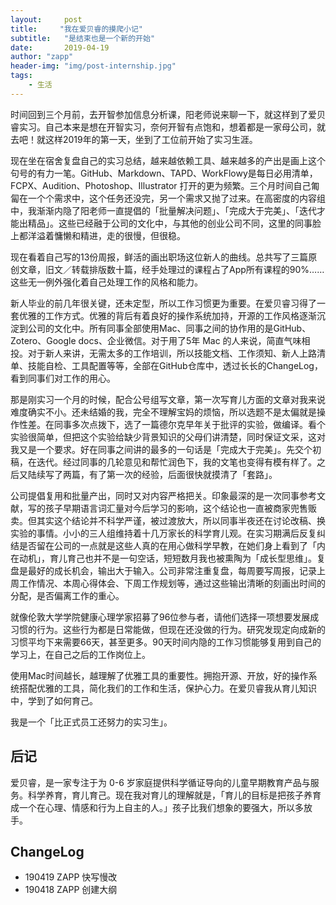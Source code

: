 ```yaml
---
layout:     post
title:     "我在爱贝睿的摸爬小记"
subtitle:   "是结束也是一个新的开始"
date:       2019-04-19
author: "zapp"
header-img: "img/post-internship.jpg"
tags:
    - 生活
---
```


时间回到三个月前，去开智参加信息分析课，阳老师说来聊一下，就这样到了爱贝睿实习。自己本来是想在开智实习，奈何开智有点饱和，想着都是一家母公司，就去吧！就这样2019年的第一天，坐到了工位前开始了实习生涯。

现在坐在宿舍复盘自己的实习总结，越来越依赖工具、越来越多的产出是画上这个句号的有力一笔。GitHub、Markdown、TAPD、WorkFlowy是每日必用清单，FCPX、Audition、Photoshop、Illustrator 打开的更为频繁。三个月时间自己匍匐在一个个需求中，这个任务还没完，另一个需求又抛了过来。在高密度的内容组中，我渐渐内隐了阳老师一直提倡的「批量解决问题」、「完成大于完美」、「迭代才能出精品」。这些已经融于公司的文化中，与其他的创业公司不同，这里的同事脸上都洋溢着慵懒和精进，走的很慢，但很稳。

现在看着自己写的13份周报，鲜活的画出职场这位新人的曲线。总共写了三篇原创文章，旧文／转载排版数十篇，经手处理过的课程占了App所有课程的90%……这些无一例外强化着自己处理工作的风格和能力。

新人毕业的前几年很关键，还未定型，所以工作习惯更为重要。在爱贝睿习得了一套优雅的工作方式。优雅的背后有着良好的操作系统加持，开源的工作风格逐渐沉淀到公司的文化中。所有同事全部使用Mac、同事之间的协作用的是GitHub、Zotero、Google docs、企业微信。对于用了5年 Mac 的人来说，简直气味相投。对于新人来讲，无需太多的工作培训，所以技能文档、工作须知、新人上路清单、技能自检、工具配置等等，全部在GitHub仓库中，透过长长的ChangeLog，看到同事们对工作的用心。

那是刚实习一个月的时候，配合公号组写文章，第一次写育儿方面的文章对我来说难度确实不小。还未结婚的我，完全不理解宝妈的烦恼，所以选题不是太偏就是操作性差。在同事多次点拨下，选了一篇德尔克早年关于批评的实验，做编译。看个实验很简单，但把这个实验给缺少背景知识的父母们讲清楚，同时保证文采，这对我又是一个要求。好在同事之间讲的最多的一句话是「完成大于完美」。先交个初稿，在迭代。经过同事的几轮意见和帮忙润色下，我的文笔也变得有模有样了。之后又陆续写了两篇，有了第一次的经验，后面很快就摸清了「套路」。

公司提倡复用和批量产出，同时又对内容严格把关。印象最深的是一次同事参考文献，写的孩子早期语言词汇量对今后学习的影响，这个结论也一直被商家兜售贩卖。但其实这个结论并不科学严谨，被过渡放大，所以同事半夜还在讨论改稿、换实验的事情。小小的三人组维持着十几万家长的科学育儿观。在实习期满后反复纠结是否留在公司的一点就是这些人真的在用心做科学早教，在她们身上看到了「内在动机」，育儿育己也并不是一句空话，短短数月我也被熏陶为「成长型思维」。复盘是最好的成长机会，输出大于输入。公司非常注重复盘，每周要写周报，记录上周工作情况、本周心得体会、下周工作规划等，通过这些输出清晰的刻画出时间的分配，是否偏离工作的重心。

就像伦敦大学学院健康心理学家招募了96位参与者，请他们选择一项想要发展成习惯的行为。这些行为都是日常能做，但现在还没做的行为。研究发现定向成新的习惯平均下来需要66天，甚至更多。90天时间内隐的工作习惯能够复用到自己的学习上，在自己之后的工作岗位上。

使用Mac时间越长，越理解了优雅工具的重要性。拥抱开源、开放，好的操作系统搭配优雅的工具，简化我们的工作和生活，保护心力。在爱贝睿我从育儿知识中，学到了如何育己。

我是一个「比正式员工还努力的实习生」。

## 后记

爱贝睿，是一家专注于为 0-6 岁家庭提供科学循证导向的儿童早期教育产品与服务。科学养育，育儿育己。现在我对育儿的理解就是，「育儿的目标是把孩子养育成一个在心理、情感和行为上自主的人。」孩子比我们想象的要强大，所以多放手。

## ChangeLog
* 190419 ZAPP 快写慢改
* 190418 ZAPP 创建大纲

